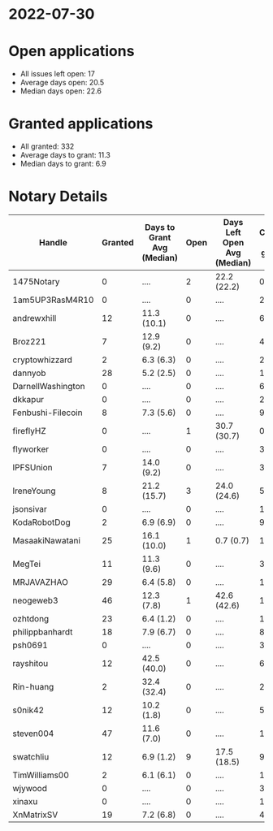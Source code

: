 2022-07-30
==========

# Open applications

- All issues left open: 17
- Average days open: 20.5
- Median days open: 22.6

# Granted applications

- All granted: 332
- Average days to grant: 11.3
- Median days to grant: 6.9

# Notary Details

| Handle            |   Granted | Days to Grant Avg (Median)   |   Open | Days Left Open Avg (Median)   |   Closed (no grant) |
|-------------------|-----------|------------------------------|--------|-------------------------------|---------------------|
| 1475Notary        |         0 | ....                         |      2 | 22.2  (22.2)                  |                   0 |
| 1am5UP3RasM4R10   |         0 | ....                         |      0 | ....                          |                   2 |
| andrewxhill       |        12 | 11.3  (10.1)                 |      0 | ....                          |                  69 |
| Broz221           |         7 | 12.9  (9.2)                  |      0 | ....                          |                  41 |
| cryptowhizzard    |         2 | 6.3  (6.3)                   |      0 | ....                          |                  23 |
| dannyob           |        28 | 5.2  (2.5)                   |      0 | ....                          |                 139 |
| DarnellWashington |         0 | ....                         |      0 | ....                          |                   6 |
| dkkapur           |         0 | ....                         |      0 | ....                          |                   2 |
| Fenbushi-Filecoin |         8 | 7.3  (5.6)                   |      0 | ....                          |                  93 |
| fireflyHZ         |         0 | ....                         |      1 | 30.7  (30.7)                  |                   0 |
| flyworker         |         0 | ....                         |      0 | ....                          |                   3 |
| IPFSUnion         |         7 | 14.0  (9.2)                  |      0 | ....                          |                  33 |
| IreneYoung        |         8 | 21.2  (15.7)                 |      3 | 24.0  (24.6)                  |                  58 |
| jsonsivar         |         0 | ....                         |      0 | ....                          |                  13 |
| KodaRobotDog      |         2 | 6.9  (6.9)                   |      0 | ....                          |                   9 |
| MasaakiNawatani   |        25 | 16.1  (10.0)                 |      1 | 0.7  (0.7)                    |                 112 |
| MegTei            |        11 | 11.3  (9.6)                  |      0 | ....                          |                  31 |
| MRJAVAZHAO        |        29 | 6.4  (5.8)                   |      0 | ....                          |                 123 |
| neogeweb3         |        46 | 12.3  (7.8)                  |      1 | 42.6  (42.6)                  |                 143 |
| ozhtdong          |        23 | 6.4  (1.2)                   |      0 | ....                          |                 126 |
| philippbanhardt   |        18 | 7.9  (6.7)                   |      0 | ....                          |                  81 |
| psh0691           |         0 | ....                         |      0 | ....                          |                   3 |
| rayshitou         |        12 | 42.5  (40.0)                 |      0 | ....                          |                  66 |
| Rin-huang         |         2 | 32.4  (32.4)                 |      0 | ....                          |                   2 |
| s0nik42           |        12 | 10.2  (1.8)                  |      0 | ....                          |                  51 |
| steven004         |        47 | 11.6  (7.0)                  |      0 | ....                          |                 195 |
| swatchliu         |        12 | 6.9  (1.2)                   |      9 | 17.5  (18.5)                  |                  99 |
| TimWilliams00     |         2 | 6.1  (6.1)                   |      0 | ....                          |                  13 |
| wjywood           |         0 | ....                         |      0 | ....                          |                  39 |
| xinaxu            |         0 | ....                         |      0 | ....                          |                   1 |
| XnMatrixSV        |        19 | 7.2  (6.8)                   |      0 | ....                          |                  41 |